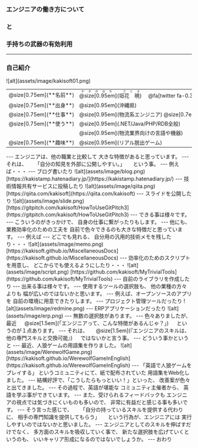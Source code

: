 ### エンジニアの働き方について
### と
### 手持ちの武器の有効利用

---
### 自己紹介

<div class="left">
![alt](assets/image/kakisoft01.png)
</div>

<div class="right">
  <table style="white-space: nowrap;border-style: none;">
    <tr>
      <td>@size[0.75em](**名前**)</td>
      <td>
        <ruby>
        <rb>@size[0.95em](垣花　暁)</rb>
        <rp>（</rp>
        <rt>かきのはな　さとる</rt>
        <rp>）</rp>
        </ruby>
        　@fa[twitter fa-0.3x][@size[0.7em](kakisoft_tab)](https://twitter.com/kakisoft_tab)
      </td>
    </tr>
    <tr>
      <td>@size[0.75em](**出身**)</td>
      <td>@size[0.95em](沖縄県)</td>
    </tr>
    <tr>
      <td>@size[0.75em](**仕事**)</td>
      <td>@size[0.95em](物流系エンジニア) @size[0.7em](（フリーランス）)</td>
    </tr>
    <tr>
      <td>@size[0.75em](**使う**)</td>
      <td>@size[0.95em](.NET/Java/PHP/RDB全般)</td>
    </tr>
    <tr>
      <td>&nbsp;</td>
      <td>@size[0.95em](物流業界向けの言語や機器)</td>
    </tr>
    <tr>
      <td>@size[0.75em](**趣味**)</td>
      <td>@size[0.95em](リアル脱出ゲーム)</td>
    </tr>
  </table>
</div>
---
エンジニアは、他の職業と比較して  
大きな特徴があると思っています。
---
それは、  
　  
「自分の知見を外部に公開しやすい。」  
　  
という事。
---
例えば・・・
---
ブログ書いたり  
![alt](assets/image/blog.png)  
[https://kakistamp.hatenadiary.jp/](https://kakistamp.hatenadiary.jp/)
---
技術情報共有サービスに投稿したり  
![alt](assets/image/qiita.png)  
[https://qiita.com/kakisoft](https://qiita.com/kakisoft)
---
スライドを公開したり  
![alt](assets/image/slide.png)  
[https://gitpitch.com/kakisoft/HowToUseGitPitch3](https://gitpitch.com/kakisoft/HowToUseGitPitch3)
---
できる事は様々です。
---
こういうのがきっかけで、  
自身の仕事に繋がったりもします。
---
他にも、業務効率化のための工夫を  
自前で色々できるのも大きな特徴だと思っています。
---
例えば
---
どこでも見れる、  
自分用の汎用的技術メモを残したり・・・
![alt](assets/image/memo.png)  
[https://kakisoft.github.io/MiscellaneousDocs](https://kakisoft.github.io/MiscellaneousDocs)
---
効率化のためのスクリプトを用意し、  
どこからでも使えるようにしたり・・・  
![alt](assets/image/script.png)  
[https://github.com/kakisoft/MyTrivialTools](https://github.com/kakisoft/MyTrivialTools)
---
自前のライブラリを作成したり
---
出来る事は様々です。
---
使用するツールの選択肢も、
他の業種の方々よりも  
幅が広いのではないかと思います。
---
例えば、オープンソースのアプリを  
自前の環境に用意できたりします。
---
プロジェクト管理ツールだったり  
![alt](assets/image/redmine.png)  
---
ERPアプリケーションだったり
![alt](assets/image/erp.png)  
---
無数の選択肢があります。
---
色々ありましたが、最近  
　  
@size[1.5em](「エンジニアって、こんな特徴があるんじゃ？」)  
　  
というのが１点あります。
---
それは、  
　  
@size[1.5em](『エンジニアのスキルは、  
他の専門スキルと交換可能』)  
　  
ではないかと言う事。
---
どういう事かというと
---
最近、人狼ゲームの用語集を作りました。  
![alt](assets/image/WerewolfGame.png)  
[https://kakisoft.github.io/WerewolfGameInEnglish](https://kakisoft.github.io/WerewolfGameInEnglish)
---
「英語で人狼ゲームをプレイする」  
というコミュニティにて、紙で配布されていた  
用語集をWeb化しました。
---
結構好評で、「こうしたらもっといい！」といった、  
改善案が色々と出てきました。
---
その過程で、英語が堪能な  
コミュニティ主催者から、  
英語を学ぶ事ができています。
---
また、受けられるフィードバックも  
エンジニアの視点では気づきにくいものも多いので、  
非常に有益だと感じる事も多いです。
---
そう言った感じで、  
　  
「自分の持っているスキルを提供する代わりに、  
相手の専門知識を提供してもらう」  
　  
という行為が、エンジニアには  
実行しやすいのではないかと思いました。
---
エンジニアとしてのスキルを伸ばすだけでなく、  
多方面のスキルを吸収していく事で、  
新たな選択肢を広げていくというのも、  
いいキャリア形成になるのではないでしょうか。
---
おわり
